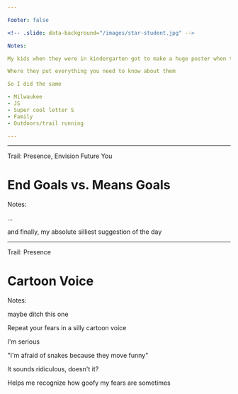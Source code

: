 ```yaml
---

Footer: false

<!-- .slide: data-background="/images/star-student.jpg" -->

Notes:

My kids when they were in kindergarten got to make a huge poster when they were the "star student"

Where they put everything you need to know about them

So I did the same

- Milwaukee
- JS
- Super cool letter S
- Family
- Outdoors/trail running

---
```





---

Trail: Presence, Envision Future You

# End Goals vs. Means Goals

Notes:

...

and finally, my absolute silliest suggestion of the day

---

Trail: Presence

# Cartoon Voice

Notes:

maybe ditch this one

Repeat your fears in a silly cartoon voice

I'm serious

"I'm afraid of snakes because they move funny"

It sounds ridiculous, doesn't it?

Helps me recognize how goofy my fears are sometimes
